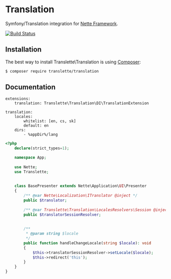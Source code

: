 # Translation
Symfony/Translation integration for [Nette Framework](https://nette.org).

[![Build Status](https://travis-ci.org/translette/translation.svg?branch=master)](https://travis-ci.org/translette/translation)

## Installation
The best way to install Translette\Translation is using [Composer](http://getcomposer.org/):
```sh
$ composer require translette/translation
```

## Documentation
```neon
extensions:
	translation: Translette\Translation\DI\TranslationExtension

translation:
	locales:
		whitelist: [en, cs, sk]
		default: en
	dirs:
		- %appDir%/lang
```

```php
<?php
	declare(strict_types=1);

	namespace App;
	
	use Nette;
	use Translette;
	
	
	class BasePresenter extends Nette\Application\UI\Presenter
	{
		/** @var Nette\Localization\ITranslator @inject */
		public $translator;
	
		/** @var Translette\Translation\LocalesResolvers\Session @inject */
		public $translatorSessionResolver;
	
	
		/**
		 * @param string $locale
		 */
		public function handleChangeLocale(string $locale): void
		{
			$this->translatorSessionResolver->setLocale($locale);
			$this->redirect('this');
		}
	}
}
```
